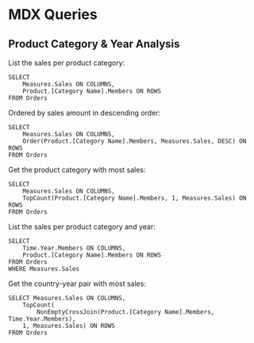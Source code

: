 # MDX Queries

## Product Category & Year Analysis

List the sales per product category:

```mdx
SELECT
    Measures.Sales ON COLUMNS,
    Product.[Category Name].Members ON ROWS
FROM Orders
```

Ordered by sales amount in descending order:

```mdx
SELECT
    Measures.Sales ON COLUMNS,
    Order(Product.[Category Name].Members, Measures.Sales, DESC) ON ROWS
FROM Orders
```

Get the product category with most sales:

```mdx
SELECT
    Measures.Sales ON COLUMNS,
    TopCount(Product.[Category Name].Members, 1, Measures.Sales) ON ROWS
FROM Orders
```

List the sales per product category and year:

```mdx
SELECT
    Time.Year.Members ON COLUMNS,
    Product.[Category Name].Members ON ROWS
FROM Orders
WHERE Measures.Sales
```

Get the country-year pair with most sales:

```mdx
SELECT Measures.Sales ON COLUMNS,
    TopCount(
        NonEmptyCrossJoin(Product.[Category Name].Members, Time.Year.Members),
    1, Measures.Sales) ON ROWS
FROM Orders
```
